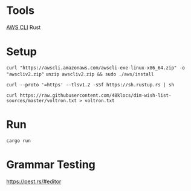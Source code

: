 # Tools

[AWS CLI](https://docs.aws.amazon.com/cli/latest/userguide/getting-started-install.html)
Rust

# Setup

`curl "https://awscli.amazonaws.com/awscli-exe-linux-x86_64.zip" -o "awscliv2.zip"`
`unzip awscliv2.zip && sudo ./aws/install`

`curl --proto '=https' --tlsv1.2 -sSf https://sh.rustup.rs | sh`

`curl https://raw.githubusercontent.com/48klocs/dim-wish-list-sources/master/voltron.txt > voltron.txt`

# Run

`cargo run`

# Grammar Testing

https://pest.rs/#editor
